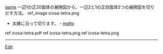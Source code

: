 ---
---
[game](/game)
一辺1の正20面体の展開図から、一辺2と1の正四面体2つの展開図を切りだす方法。
ref_image icosa-tetra.png
* 太線に沿って切ります。 - [matto](/matto) 
<!--  -->
ref icosa-tetra.pdf
ref icosa-tetra.png
ref icosa-tetra.png




----
[Edit](https://github.com/vitroid/vitroid.github.io/edit/master/MD/20面体→四面体x2.md)
